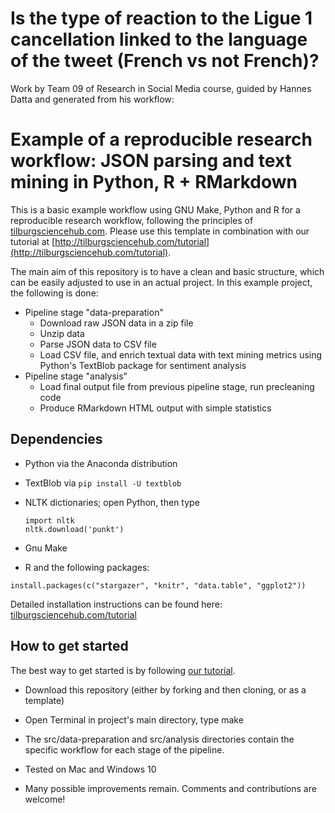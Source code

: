 # Is the type of reaction to the Ligue 1 cancellation linked to the language of the tweet (French vs not French)?
Work by Team 09 of Research in Social Media course, guided by Hannes Datta and generated from his workflow: 



# Example of a reproducible research workflow: JSON parsing and text mining in Python, R + RMarkdown

This is a basic example workflow using GNU Make, Python and R for a reproducible research workflow, following the principles of [tilburgsciencehub.com](http://tilburgsciencehub.com/workflow). Please use this template in combination with our tutorial at [http://tilburgsciencehub.com/tutorial](http://tilburgsciencehub.com/tutorial).

The main aim of this repository is to have a clean and basic structure, which can be easily adjusted to use in an actual project. In this example project, the following is done:
- Pipeline stage "data-preparation"
  - Download raw JSON data in a zip file
  - Unzip data
  - Parse JSON data to CSV file
  - Load CSV file, and enrich textual data with text mining metrics using Python's TextBlob package for sentiment analysis
- Pipeline stage "analysis"
  - Load final output file from previous pipeline stage, run precleaning code
  - Produce RMarkdown HTML output with simple statistics
  
## Dependencies
- Python via the Anaconda distribution
- TextBlob via `pip install -U textblob`
- NLTK dictionaries; open Python, then type
  ```
  import nltk
  nltk.download('punkt')
  ```
  
- Gnu Make
- R and the following packages:

```
install.packages(c("stargazer", "knitr", "data.table", "ggplot2"))
```

Detailed installation instructions can be found here: [tilburgsciencehub.com/tutorial](http://tilburgsciencehub.com/tutorial)

## How to get started
The best way to get started is by following [our tutorial](http://tilburgsciencehub.com/tutorial).

- Download this repository (either by forking and then cloning, or as a template)
- Open Terminal in project's main directory, type make
- The src/data-preparation and src/analysis directories contain the specific workflow for each stage of the pipeline.
- Tested on Mac and Windows 10

- Many possible improvements remain. Comments and contributions are welcome!
